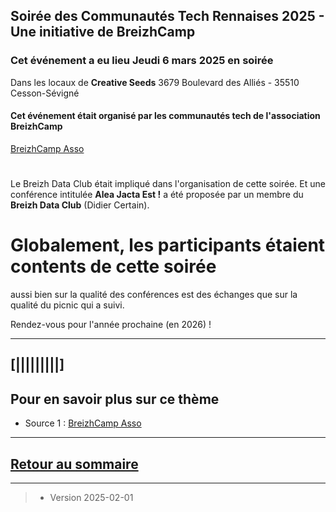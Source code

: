 ## Soirée des Communautés Tech Rennaises 2025 - Une initiative de BreizhCamp 

### Cet événement a eu lieu Jeudi 6 mars 2025 en soirée 
Dans les locaux de **Creative Seeds** 
3679 Boulevard des Alliés - 35510 Cesson-Sévigné


#### Cet événement était organisé par les communautés tech de l'association BreizhCamp 
[BreizhCamp Asso](https://www.breizhcamp.org/asso/)

#
Le Breizh Data Club était impliqué dans l'organisation de cette soirée.
Et une conférence intitulée **Alea Jacta Est !** a été proposée par un membre du **Breizh Data Club** (Didier Certain).

# Globalement, les participants étaient contents de cette soirée
aussi bien sur la qualité des conférences est des échanges que sur la qualité du picnic qui a suivi.

Rendez-vous pour l'année prochaine (en 2026) !

---

## [|||||||||] 
>
## Pour en savoir plus sur ce thème

- Source 1 : [BreizhCamp Asso](https://www.breizhcamp.org/asso/)

---

## [Retour au sommaire](https://dcn-prof.github.io/breizhdataclub/)
  


---



>

>  *  Version 2025-02-01
